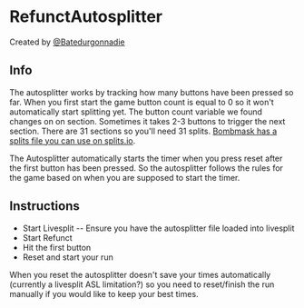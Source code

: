 # RefunctAutosplitter
Created by [@Batedurgonnadie](https://github.com/BatedUrGonnaDie)
## Info
The autosplitter works by tracking how many buttons 
have been pressed so far. 
When you first start the game button count is 
equal to 0 so it won't automatically start splitting yet.
The button count variable we found changes on on section. 
Sometimes it takes 2-3 buttons to trigger the next section.
There are 31 sections so you'll need 31 splits.
[Bombmask has a splits file you can use on splits.io](https://splits.io/ojo).

The Autosplitter automatically starts the timer when you 
press reset after the first button has been pressed. 
So the autosplitter follows the rules for the game 
based on when you are supposed to start the timer.

## Instructions
- Start Livesplit
-- Ensure you have the autosplitter file loaded into livesplit
- Start Refunct
- Hit the first button
- Reset and start your run

When you reset the autosplitter doesn't save your times automatically 
(currently a livesplit ASL limitation?) so you need to reset/finish 
the run manually if you would like to keep your best times.
